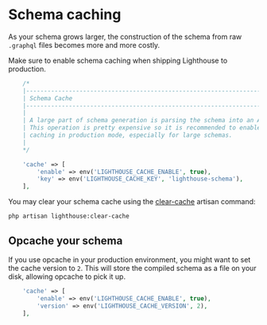 # Schema caching

As your schema grows larger, the construction of the schema from raw `.graphql` files
becomes more and more costly.

Make sure to enable schema caching when shipping Lighthouse to production.

```php
    /*
    |--------------------------------------------------------------------------
    | Schema Cache
    |--------------------------------------------------------------------------
    |
    | A large part of schema generation is parsing the schema into an AST.
    | This operation is pretty expensive so it is recommended to enable
    | caching in production mode, especially for large schemas.
    |
    */

    'cache' => [
        'enable' => env('LIGHTHOUSE_CACHE_ENABLE', true),
        'key' => env('LIGHTHOUSE_CACHE_KEY', 'lighthouse-schema'),
    ],
```

You may clear your schema cache using the [clear-cache](../api-reference/commands.md#clear-cache) artisan command:

    php artisan lighthouse:clear-cache

## Opcache your schema

If you use opcache in your production environment, you might want to set the cache version to `2`.
This will store the compiled schema as a file on your disk, allowing opcache to pick it up.

```php
    'cache' => [
        'enable' => env('LIGHTHOUSE_CACHE_ENABLE', true),
        'version' => env('LIGHTHOUSE_CACHE_VERSION', 2),
    ],
```
